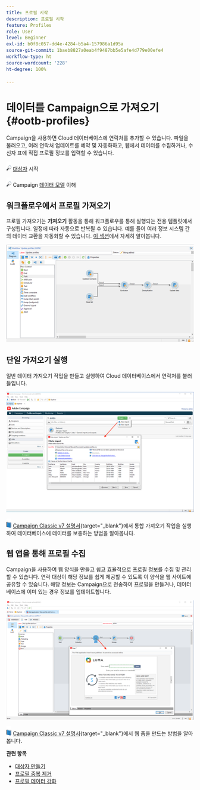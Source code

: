 ```yaml
---
title: 프로필 시작
description: 프로필 시작
feature: Profiles
role: User
level: Beginner
exl-id: b0f8c057-dd4e-4284-b5a4-157986a1d95a
source-git-commit: 1baeb8827a0eab4f9487bb5e5afe4d779e00efe4
workflow-type: ht
source-wordcount: '228'
ht-degree: 100%

---
```


# 데이터를 Campaign으로 가져오기 {#ootb-profiles}

Campaign을 사용하면 Cloud 데이터베이스에 연락처를 추가할 수 있습니다. 파일을 불러오고, 여러 연락처 업데이트를 예약 및 자동화하고, 웹에서 데이터를 수집하거나, 수신자 표에 직접 프로필 정보를 입력할 수 있습니다.

![](../assets/do-not-localize/glass.png) [대상자](audiences.md) 시작

![](../assets/do-not-localize/glass.png) Campaign [데이터 모델](../dev/datamodel.md) 이해

## 워크플로우에서 프로필 가져오기

프로필 가져오기는 **가져오기** 활동을 통해 워크플로우를 통해 실행되는 전용 템플릿에서 구성됩니다. 일정에 따라 자동으로 반복될 수 있습니다. 예를 들어 여러 정보 시스템 간의 데이터 교환을 자동화할 수 있습니다. [이 섹션](../../automation/workflow/recurring-import-workflow.md)에서 자세히 알아봅니다.

![](assets/import-wf.png)


## 단일 가져오기 실행

일반 데이터 가져오기 작업을 만들고 실행하여 Cloud 데이터베이스에서 연락처를 불러들입니다.

![](assets/new-import.png)

![](../assets/do-not-localize/book.png) [Campaign Classic v7 설명서](https://experienceleague.adobe.com/docs/campaign-classic/using/getting-started/importing-and-exporting-data/generic-imports-exports/about-generic-imports-exports.html?lang=ko){target="_blank"}에서 통합 가져오기 작업을 실행하여 데이터베이스에 데이터를 보충하는 방법을 알아봅니다.

## 웹 앱을 통해 프로필 수집

Campaign을 사용하여 웹 양식을 만들고 쉽고 효율적으로 프로필 정보를 수집 및 관리할 수 있습니다. 연락 대상이 해당 정보를 쉽게 제공할 수 있도록 이 양식을 웹 사이트에 공유할 수 있습니다. 해당 정보는 Campaign으로 전송하여 프로필을 만들거나, 데이터베이스에 이미 있는 경우 정보를 업데이트합니다.

![](assets/web-form-page.png)

![](../assets/do-not-localize/book.png) [Campaign Classic v7 설명서](https://experienceleague.adobe.com/docs/campaign-classic/using/designing-content/web-forms/about-web-forms.html?lang=ko){target="_blank"}에서 웹 폼을 만드는 방법을 알아봅니다.

**관련 항목**

* [대상자 만들기](audiences.md)
* [프로필 중복 제거](../../automation/workflow/deduplication-merge.md)
* [프로필 데이터 강화](../../automation/workflow/enrich-data.md)
